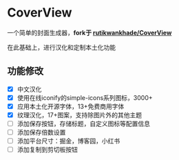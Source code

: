 # CoverView

一个简单的封面生成器，**fork于 [rutikwankhade/CoverView](https://github.com/rutikwankhade/CoverView)**

在此基础上，进行汉化和定制本土化功能

## 功能修改

- [x] 中文汉化
- [x] 使用在线iconify的simple-icons系列图标，3000+
- [x] 应用本土化开源字体，13+免费商用字体
- [x] 纹理汉化，17+图案，支持除图片外的其他主题
- [ ] 添加保存按钮，存储标题，自定义图标等配置信息
- [ ] 添加保存倍数设置
- [ ] 添加平台尺寸：掘金，博客园，小红书
- [ ] 添加复制到剪切板按钮